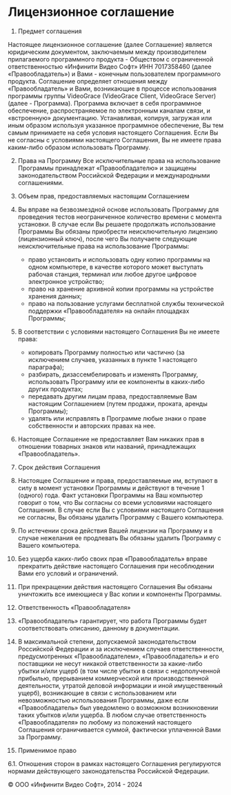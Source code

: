 # Лицензионное соглашение

1. Предмет соглашения

Настоящее лицензионное соглашение (далее Соглашение) является юридическим документом, заключаемым между производителем прилагаемого программного продукта - Обществом с ограниченной ответственностью «Инфинити Видео Софт» ИНН 7017358460 (далее «Правообладатель»)  и Вами - конечным пользователем программного продукта. Соглашение определяет отношения между «Правообладатель» и Вами, возникающие в процессе использования программы группы VideoGrace (VideoGrace Client, VideoGrace Server) (далее - Программа). Программа включает в себя программное обеспечение, распространяемое по электронным каналам связи, и «встроенную» документацию. Устанавливая, копируя, загружая или иным образом используя указанное программное обеспечение, Вы тем самым принимаете на себя условия настоящего Соглашения. Если Вы не согласны с условиями настоящего Соглашения, Вы не имеете права каким-либо образом использовать Программу. 

2. Права на Программу
Все исключительные права на использование Программы принадлежат «Правообладателю» и защищены законодательством Российской Федерации и международными соглашениями.

3.	Объем прав, предоставляемых настоящим Соглашением 
1. Вы вправе на безвозмездной основе использовать Программу для проведения тестов неограниченное количество времени с момента установки. В случае если Вы решаете продолжать использование Программы Вы обязаны приобрести неисключительную лицензию (лицензионный ключ), после чего Вы получаете следующие неисключительные права на использование Программы:
    - право установить и использовать одну копию программы на одном компьютере, в качестве которого может выступать рабочая станция, терминал или любое другое цифровое электронное устройство;
    - право на хранение архивной копии программы на устройстве хранения данных;
    - право на пользование услугами бесплатной службы технической поддержки «Правообладателя» на онлайн площадках Программы;
2. В соответствии с условиями настоящего Соглашения Вы не имеете права:
    - копировать Программу полностью или частично (за исключением случаев, указанных в пункте 1 настоящего параграфа);
    - разбирать, дизассембелировать и изменять Программу, использовать Программу или ее компоненты в каких-либо других продуктах; 
    - передавать другим лицам права, предоставляемые Вам настоящим Соглашением (путем продажи, проката, аренды Программы);
    - удалять или исправлять в Программе любые знаки о праве собственности и авторских правах на нее.
3. Настоящее Соглашение не предоставляет Вам никаких прав в отношении товарных знаков или названий, принадлежащих «Правообладатель».

4.	Срок действия Соглашения
1. Настоящее Соглашение и права, предоставляемые им, вступают в силу в момент установки Программы и действуют в течение 1 (одного) года. Факт установки Программы на Ваш компьютер говорит о том, что Вы согласны со всеми условиями настоящего Соглашения. В случае если Вы с условиями настоящего Соглашения не согласны, Вы обязаны удалить Программу с Вашего компьютера.
2. По истечении срока действия Вашей лицензии на Программу и в случае нежелания ее продлевать Вы обязаны удалить Программу c Вашего компьютера.
3. Без ущерба каких-либо своих прав «Правообладатель» вправе прекратить действие настоящего Соглашения при несоблюдении Вами его условий и ограничений. 
4. При прекращении действия настоящего Соглашения Вы обязаны уничтожить все имеющиеся у Вас копии и компоненты Программы.          

5.	Ответственность «Правообладателя»
1.	«Правообладатель»  гарантирует, что  работа Программы будет соответствовать описанию, данному в документации.
2.	В максимальной степени, допускаемой законодательством Российской Федерации и за исключением случаев ответственности, предусмотренных «Правообладателем», «Правообладатель» и его поставщики не несут никакой ответственности за какие-либо убытки и/или ущерб (в том числе убытки в связи с недополученной прибылью, прерыванием коммерческой или производственной деятельности, утратой деловой информации и иной имущественный ущерб), возникающие в связи с использованием или невозможностью использования Программы, даже если «Правообладатель» был уведомлено о возможном возникновении таких убытков и/или ущерба. В любом случае ответственность «Правообладателя» по любому из положений настоящего Соглашения ограничивается суммой, фактически уплаченной Вами за Программу.

6. Применимое право
    
6.1. Отношения сторон в рамках настоящего Соглашения регулируются нормами действующего законодательства Российской Федерации.


© ООО «Инфинити Видео Софт», 2014 - 2024

